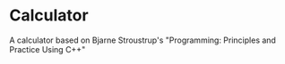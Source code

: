 # Calculator
A calculator based on Bjarne Stroustrup's "Programming: Principles and Practice Using C++"
